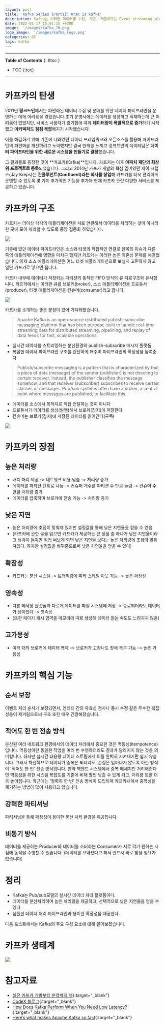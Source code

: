 ```yaml
---
layout: post
title: 'Kafka Series [Part1]: What is Kafka'
description: Kafka는 이러한 데이터를 수집, 가공, 저장해주는 Event streaming platform입니다.
date: 2022-01-17 15:01:35 +0300
image:  '/images/kafka_70.png'
logo_image:  '/images/kafka_logo.png'
categories: DE
tags: Kafka
---
```


---
**Table of Contents**
{: #toc }
*  TOC
{:toc}

---

# 카프카의 탄생

2011년 **링크드인**에서는 파편화된 데이터 수집 및 분배를 위한 데이터 파이프라인을 운영하는 데에 어려움을 겪었습니다.초기 운영시에는 데이터를 생성하고 적재하는데 큰 어려움이 없었지만, 서비스 사용자가 증가함에 따라 **데이터량이 폭발적으로 증가**하기 시작했고 **아키텍처도 점점 복잡**해지기 시작했습니다.  

이를 해결하기 위해 기존에 나와있던 데이터 프레임워크와 오픈소스를 활용해 파이프라인의 파편화를 개선하려고 노력했지만 결국 한계를 느끼고 링크드인의 데이터팀은 **데이터 파이프라인을 위한 새로운 시스템을 만들기로 결정**했습니다.  

그 결과물로 등장한 것이 **카프카(Kafka)**입니다. 카프카는 이후 **아파치 재단의 최상위 프로젝트로 등록**되었습니다. 그리고 2014년 카프카 개발의 핵심 멤버였던 제이 크랩스(Jay Kreps)는 **컨플루언트(Confluent)라는 회사를 창업**해 카프카를 더욱 편리하게 운영할 수 있도록 몇 가지 추가적인 기능을 추가해 현재 카프카 관련 다양한 서비스를 제공하고 있습니다.  

# 카프카의 구조

카프카는 더이상 각각의 애플리케이션을 서로 연결해서 데이터를 처리하는 것이 아니라 한 곳에 모아 처리할 수 있도록 중앙 집중화 하였습니다.  

![](/images/kafka_12.png)

기존에 있던 데이터 파이프라인은 소스와 타겟의 직접적인 연결로 한쪽의 이슈가 다른 쪽의 애플리케이션에 영향을 미치곤 했지만 카프카는 이러한 높은 의존성 문제를 해결했습니다. 이제 소스 애플리케이션은 어느 타겟 애플리케이션으로 보낼지 고민하지 않고 일단 카프카로 넣으면 됩니다.  

카프카 내부에 데이터가 저장되는 파티션의 동작은 FIFO 방식의 큐 자료구조와 유사합니다. 카프카에서는 이러한 큐를 브로커(broker), 소스 애플리케이션을 프로듀서(producer), 타겟 애플리케이션을 컨슈머(consumer)라고 합니다.  

![](/images/kafka_7.png)

카프카를 소개하는 좋은 문장이 있어 가져와봤습니다.  

> Apache Kafka is an open-source distributed publish-subscribe messaging platform that has been purpose-built to handle real-time streaming data for distributed streaming, pipelining, and replay of data feeds for fast, scalable operations.  

- 실시간 데이터를 스트리밍하는 분산환경의 publish-subscribe 메시지 플랫폼
- 복잡한 데이터 파이프라인 구조를 간단하게 해주며 파이프라인의 확장성을 높여준다


> Publish/subscribe messaging is a pattern that is characterized by that a piece of data (message) of the sender (publisher) is not directing to certain receiver. Instead, the publisher classifies the message somehow, and that receiver (subscriber) subscribes to receive certain classes of messages. Pub/sub systems often have a broker, a central point where messages are published, to facilitate this.

- 데이터를 소스에서 목적지로 직접 전달하는 것이 아니다
- 프로듀서가 데이터를 생성(발행)해서 브로커(잡지)에 저장한다
- 컨슈머는 브로커(잡지)에 저장된 데이터를 읽어간다(구독)

![](/images/kafka_4.png)  

# 카프카의 장점

## 높은 처리량  
- 배치 처리 제공 -> 네트워크 비용 낮춤 -> 처리량 증가  
- 데이터를 파티션 단위로 나눔 -> 컨슈머 개수를 파티션 수 만큼 늘림 -> 컨슈머 수만큼 처리량 증가  
- 데이터를 압축하여 브로커에 전송 가능 -> 처리량 증가  

## 낮은 지연  
- 높은 처리량에 초점이 맞춰져 있지만 설정값을 통해 낮은 지연율을 얻을 수 있음  
- (카프카에 관한 글을 읽으면 카프카가 제공하는 큰 장점 중 하나가 낮은 지연율이라고 생각이 들지만 직접 써보게 되면 낮은 지연율 보다는 높은 처리량에 초점이 맞춰져있다. 하지만 설정값을 바꿔줌으로써 낮은 지연율을 얻을 수 있다)  

## 확장성  
- 카프카는 분산 시스템 -> 트래픽량에 따라 스케일 아웃 가능 -> 높은 확장성  

## 영속성  
- 다른 메세징 플랫폼과 다르게 데이터를 파일 시스템에 저장 -> 종료되더라도 데이터가 남아있다 -> 영속성  
- (또한 페이지 캐시 영역을 메모리에 따로 생성해 데이터 읽는 속도도 느려지지 않음)  

## 고가용성  
- 여러 대의 브로커에 데이터 복제 -> 브로커가 고장나도 장애 복구 가능 -> 높은 가용성  

# 카프카의 핵심 기능

## 순서 보장
이벤트 처리 순서가 보장되면서, 엔티티 간의 유효성 검사나 동시 수정 같은 무수한 복잡성들이 제거됨으로써 구조 또한 매우 간결해졌습니다.  

## 적어도 한 번 전송 방식
분산된 여러 네트워크 환경에서의 데이터 처리에서 중요한 것은 멱등성(itempotence)입니다. 멱등성이란 동일한 작업을 여러 번 수행하더라도 결과가 달라지지 않는 것을 의미합니다. 하지만 실시간 대용량 데이터 스트림에서 이를 완벽히 지켜내기란 쉽지 않습니다. 그래서 차선책으로 데이터가 중복은 되더라도, 손실은 일어나지 않도록 하는 방식이 '적어도 한 번' 전송 방식입니다. 만약 백엔드 시스템에서 중복 메세지만 처리해준다면 멱등성을 위한 시스템 복잡도를 기존에 비해 훨씬 낮출 수 있게 되고, 처리량 또한 더욱 높아집니다. 최근에는 '정확히 한 번' 전송 방식이 도입되어 카프카내에서 중복성을 제거하는 방법이 많이 사용되고 있습니다.  

## 강력한 파티셔닝
파티셔닝을 통해 확장성이 용이한 분산 처리 환경을 제공합니다.  

## 비동기 방식
데이터를 제공하는 Producer와 데이터를 소비하는 Consumer가 서로 각기 원하는 시점에 동작을 수행할 수 있습니다. (데이터를 보내줬다고 해서 반드시 바로 받을 필요가 없습니다) 

# 정리  
- Kafka는 Pub/sub모델의 실시간 데이터 처리 플랫폼이다.  
- 데이터를 분산처리하여 높은 처리량을 제공하고, 선택적으로 낮은 지연율을 얻을 수 있다 
- 심플한 데이터 처리 파이프라인과 용이한 확장성을 제공한다. 

다음 포스트에서는 Kafka의 주요 구성 요소에 대해 알아보겠습니다.  

# 카프카 생태계

![](/images/kafka_70.png)

# 참고자료
- [실전 카프카 개발부터 운영까지 책](http://www.kyobobook.co.kr/product/detailViewKor.laf?mallGb=KOR&ejkGb=KOR&barcode=9791189909345){:target="_blank"}
- [CodeX 블로그](https://medium.com/codex/apache-kafka-series-part-1-introduction-to-apache-kafka-9b890832002){:target="_blank"}
- [How Does Kafka Perform When You Need Low Latency?](https://chronicle.software/how-does-kafka-perform-when-you-need-low-latency/){:target="_blank"}
- [Here’s what makes Apache Kafka so fast](https://www.freecodecamp.org/news/what-makes-apache-kafka-so-fast-a8d4f94ab145/){:target="_blank"}